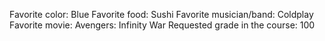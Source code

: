 Favorite color: Blue 
Favorite food: Sushi
Favorite musician/band: Coldplay 
Favorite movie: Avengers: Infinity War
Requested grade in the course: 100
